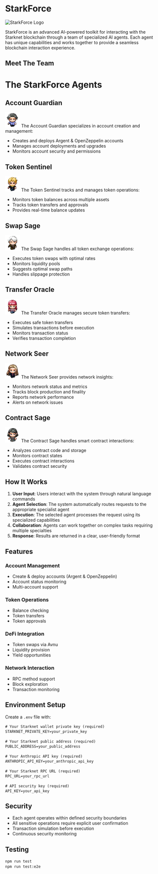 # StarkForce

![StarkForce Logo](https://pbs.twimg.com/profile_images/1834202903189618688/N4J8emeY_400x400.png)

StarkForce is an advanced AI-powered toolkit for interacting with the Starknet blockchain through a team of specialized AI agents. Each agent has unique capabilities and works together to provide a seamless blockchain interaction experience.

## Meet The Team

# The StarkForce Agents

## Account Guardian
![Account Guardian](./src/frontend/public/assets/char1.png)
The Account Guardian specializes in account creation and management:
- Creates and deploys Argent & OpenZeppelin accounts
- Manages account deployments and upgrades
- Monitors account security and permissions

## Token Sentinel
![Token Sentinel](./src/frontend/public/assets/char2.png)
The Token Sentinel tracks and manages token operations:
- Monitors token balances across multiple assets
- Tracks token transfers and approvals
- Provides real-time balance updates

## Swap Sage
![Swap Sage](./src/frontend/public/assets/char3.png)
The Swap Sage handles all token exchange operations:
- Executes token swaps with optimal rates
- Monitors liquidity pools
- Suggests optimal swap paths
- Handles slippage protection

## Transfer Oracle
![Transfer Oracle](./src/frontend/public/assets/char4.png)
The Transfer Oracle manages secure token transfers:
- Executes safe token transfers
- Simulates transactions before execution
- Monitors transaction status
- Verifies transaction completion

## Network Seer
![Network Seer](./src/frontend/public/assets/char5.png)
The Network Seer provides network insights:
- Monitors network status and metrics
- Tracks block production and finality
- Reports network performance
- Alerts on network issues

## Contract Sage
![Contract Sage](./src/frontend/public/assets/char6.png)
The Contract Sage handles smart contract interactions:
- Analyzes contract code and storage
- Monitors contract states
- Executes contract interactions
- Validates contract security

## How It Works

1. **User Input**: Users interact with the system through natural language commands
2. **Agent Selection**: The system automatically routes requests to the appropriate specialist agent
3. **Execution**: The selected agent processes the request using its specialized capabilities
4. **Collaboration**: Agents can work together on complex tasks requiring multiple specialties
5. **Response**: Results are returned in a clear, user-friendly format


## Features

### Account Management
- Create & deploy accounts (Argent & OpenZeppelin)
- Account status monitoring
- Multi-account support

### Token Operations
- Balance checking
- Token transfers
- Token approvals

### DeFi Integration
- Token swaps via Avnu
- Liquidity provision
- Yield opportunities

### Network Interaction
- RPC method support
- Block exploration
- Transaction monitoring

## Environment Setup

Create a `.env` file with:

```env
# Your Starknet wallet private key (required)
STARKNET_PRIVATE_KEY=your_private_key

# Your Starknet public address (required)
PUBLIC_ADDRESS=your_public_address

# Your Anthropic API key (required)
ANTHROPIC_API_KEY=your_anthropic_api_key

# Your Starknet RPC URL (required)
RPC_URL=your_rpc_url

# API security key (required)
API_KEY=your_api_key
```

## Security

- Each agent operates within defined security boundaries
- All sensitive operations require explicit user confirmation
- Transaction simulation before execution
- Continuous security monitoring

## Testing

```bash
npm run test
npm run test:e2e
```
